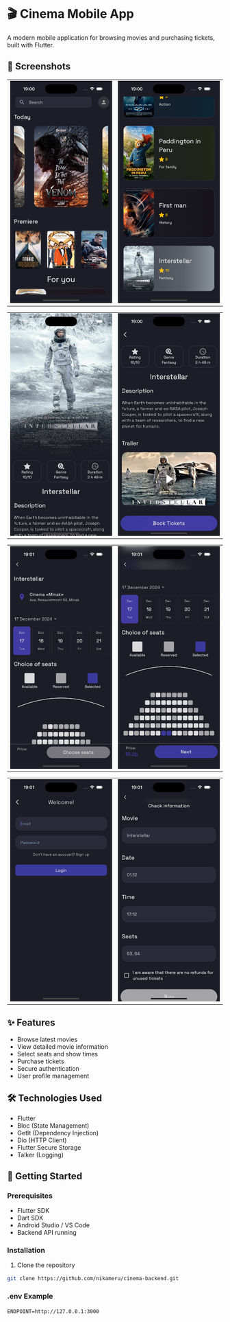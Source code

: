 # 🎬 Cinema Mobile App

A modern mobile application for browsing movies and purchasing tickets, built with Flutter.

## 📱 Screenshots

|  |  |
|------------|---------------|
| ![Main Screen](screenshots/main_screen.png) | ![Main Screen 2](screenshots/main_screen_2.png) |

| |  |
|--------------------|-------------------|
| ![Movie Details](screenshots/movie_details_header.png) | ![Movie Details](screenshots/movie_details_bottom.png) |

| |  |
|--------------------|-------------------|
| ![Buy Ticket Header](screenshots/buy_ticket_header.png) | ![Buy Ticket Bottom](screenshots/buy_ticket_bottom.png) |

| |  |
|--------------------|-------------------|
| ![Login Screen](screenshots/login_screen.png) | ![Confirm Page](screenshots/confirm_screen.png) |

## ✨ Features

- Browse latest movies
- View detailed movie information
- Select seats and show times
- Purchase tickets
- Secure authentication
- User profile management

## 🛠 Technologies Used

- Flutter
- Bloc (State Management)
- GetIt (Dependency Injection)
- Dio (HTTP Client)
- Flutter Secure Storage
- Talker (Logging)

## 🚀 Getting Started

### Prerequisites

- Flutter SDK
- Dart SDK
- Android Studio / VS Code
- Backend API running

### Installation

1. Clone the repository
```bash
git clone https://github.com/nikameru/cinema-backend.git
```
### .env Example

```env
ENDPOINT=http://127.0.0.1:3000
```

